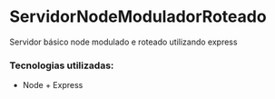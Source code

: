 # ServidorNodeModuladorRoteado
Servidor básico node modulado e roteado utilizando express 
### Tecnologias utilizadas:

- Node + Express
